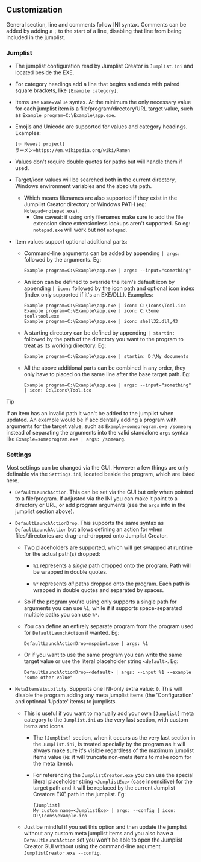 ## Customization

General section, line and comments follow INI syntax. Comments can be added by adding a `;` to the start of a line, disabling that line from being included in the jumplist.

### Jumplist

- The jumplist configuration read by Jumplist Creator is `Jumplist.ini` and located beside the EXE.

- For category headings add a line that begins and ends with paired square brackets, like `[Example category]`.
	
- Items use `Name=Value` syntax. At the minimum the only necessary value for each jumplist item is a file/program/directory/URL target value, such as `Example program=C:\Example\app.exe`.

- Emojis and Unicode are supported for values and category headings. Examples:
	```
	[✨ Newest project]
	ラーメン=https://en.wikipedia.org/wiki/Ramen
	```

- Values don't require double quotes for paths but will handle them if used.

- Target/icon values will be searched both in the current directory, Windows environment variables and the absolute path.
	- Which means filenames are also supported if they exist in the Jumplist Creator directory or Windows PATH (eg: `Notepad=notepad.exe`).
		- One caveat: if using only filenames make sure to add the file extension since extensionless lookups aren't supported. So eg: `notepad.exe` will work but not `notepad`.

- Item values support optional additional parts:

	- Command-line arguments can be added by appending `| args:` followed by the arguments. Eg:
		```
		Example program=C:\Example\app.exe | args: --input="something"
		```

	- An icon can be defined to override the item's default icon by appending `| icon:` followed by the icon path and optional icon index (index only supported if it's an EXE/DLL). Examples:
		```
		Example program=C:\Example\app.exe | icon: C:\Icons\Tool.ico
  		Example program=C:\Example\app.exe | icon: C:\Some tool\tool.exe
	  	Example program=C:\Example\app.exe | icon: shell32.dll,43
		```

	- A starting directory can be defined by appending `| startin:` followed by the path of the directory you want to the program to treat as its working directory. Eg:
		```
		Example program=C:\Example\app.exe | startin: D:\My documents
		```
		
	- All the above additional parts can be combined in any order, they only have to placed on the same line after the base target path. Eg:
		```
		Example program=C:\Example\app.exe | args: --input="something" | icon: C:\Icons\Tool.ico
		```

> [!TIP]
> If an item has an invalid path it won't be added to the jumplist when updated. An example would be if accidentally adding a program with arguments for the target value, such as `Example=someprogram.exe /somearg` instead of separating the arguments into the valid standalone `args` syntax like `Example=someprogram.exe | args: /somearg`.
		
### Settings

Most settings can be changed via the GUI. However a few things are only definable via the `Settings.ini`, located beside the program, which are listed here.

- `DefaultLaunchAction`. This can be set via the GUI but only when pointed to a file/program. If adjusted via the INI you can make it point to a directory or URL, or add program arguments (see the `args` info in the jumplist section above).

- `DefaultLaunchActionDrop`. This supports the same syntax as `DefaultLaunchAction` but allows defining an action for when files/directories are drag-and-dropped onto Jumplist Creator.

	- Two placeholders are supported, which will get swapped at runtime for the actual path(s) dropped:

		- `%1` represents a *single* path dropped onto the program. Path will be wrapped in double quotes.

		- `%*` represents *all* paths dropped onto the program. Each path is wrapped in double quotes and separated by spaces.

	- So if the program you're using only supports a single path for arguments you can use `%1`, while if it supports space-separated multiple paths you can use `%*`.

	- You can define an entirely separate program from the program used for `DefaultLaunchAction` if wanted. Eg:
		```
		DefaultLaunchActionDrop=mspaint.exe | args: %1
		```

	- Or if you want to use the same program you can write the same target value or use the literal placeholder string `<default>`. Eg:
		```
		DefaultLaunchActionDrop=<default> | args: --input %1 --example "some other value"
		```

- `MetaItemsVisibility`. Supports one INI-only extra value: `0`. This will disable the program adding any meta jumplist items (the 'Configuration' and optional 'Update' items) to jumplists.
	
	- This is useful if you want to manually add your own `[Jumplist]` meta category to the `Jumplist.ini` as the very last section, with custom items and icons.
	
		- The `[Jumplist]` section, when it occurs as the very last section in the `Jumplist.ini`, is treated specially by the program as it will always make sure it's visible regardless of the maximum jumplist items value (ie: it will truncate non-meta items to make room for the meta items).
		
		- For referencing the `JumplistCreator.exe` you can use the special literal placeholder string `<JumplistExe>` (case insensitive) for the target path and it will be replaced by the current Jumplist Creatore EXE path in the jumplist. Eg:
			
			```
			[Jumplist]
			My custom name=<JumplistExe> | args: --config | icon: D:\Icons\example.ico
			```
	
	- Just be mindful if you set this option and then update the jumplist without any custom meta jumplist items and you also have a `DefaultLaunchAction` set you won't be able to open the Jumplist Creator GUI without using the command-line argument `JumplistCreator.exe --config`.


